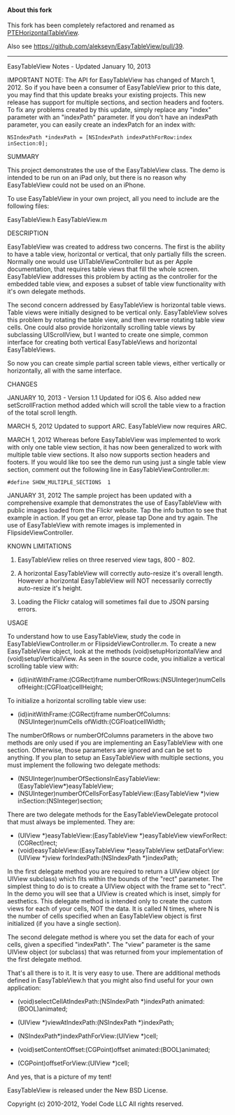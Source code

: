 
#### About this fork

This fork has been completely refactored and renamed as [PTEHorizontalTableView](https://github.com/PTEz/PTEHorizontalTableView).

Also see https://github.com/alekseyn/EasyTableView/pull/39.

------------------------------

EasyTableView Notes - Updated January 10, 2013

IMPORTANT NOTE: The API for EasyTableView has changed of March 1, 2012. So if you have been a consumer of EasyTableView prior to this date, you may find that this update breaks your existing projects. This new release has support for multiple sections, and section headers and footers. To fix any problems created by this update, simply replace any "index" parameter with an "indexPath" parameter. If you don't have an indexPath parameter, you can easily create an indexPatch for an index with:

	NSIndexPath *indexPath = [NSIndexPath indexPathForRow:index inSection:0];

SUMMARY

This project demonstrates the use of the EasyTableView class. The demo is intended to be run on an iPad only, but there is no reason why EasyTableView could not be used on an iPhone.

To use EasyTableView in your own project, all you need to include are the following files:

EasyTableView.h
EasyTableView.m

DESCRIPTION

EasyTableView was created to address two concerns. The first is the ability to have a table view, horizontal or vertical, that only partially fills the screen. Normally one would use UITableViewController but as per Apple documentation, that requires table views that fill the whole screen. EasyTableView addresses this problem by acting as the controller for the embedded table view, and exposes a subset of table view functionality with it's own delegate methods.
 
The second concern addressed by EasyTableView is horizontal table views. Table views were initially designed to be vertical only. EasyTableView solves this problem by rotating the table view, and then reverse rotating table view cells. One could also provide horizontally scrolling table views by subclassing UIScrollView, but I wanted to create one simple, common interface for creating both vertical EasyTableViews and horizontal EasyTableViews.
 
So now you can create simple partial screen table views, either vertically or horizontally, all with the same interface.

CHANGES

JANUARY 10, 2013 - Version 1.1
Updated for iOS 6. Also added new setScrollFraction method added which will scroll the table view to a fraction of the total scroll length.

MARCH 5, 2012
Updated to support ARC. EasyTableView now requires ARC.

MARCH 1, 2012
Whereas before EasyTableView was implemented to work with only one table view section, it has now been generalized to work with multiple table view sections. It also now supports section headers and footers. If you would like too see the demo run using just a single table view section, comment out the following line in EasyTableViewController.m:

	#define SHOW_MULTIPLE_SECTIONS	1

JANUARY 31, 2012
The sample project has been updated with a comprehensive example that demonstrates the use of EasyTableView with public images loaded from the Flickr website. Tap the info button to see that example in action. If you get an error, please tap Done and try again. The use of EasyTableView with remote images is implemented in FlipsideViewController.

KNOWN LIMITATIONS
 
1. EasyTableView relies on three reserved view tags, 800 - 802.

2. A horizontal EasyTableView will correctly auto-resize it's overall length. However a horizontal EasyTableView will NOT necessarily correctly auto-resize it's height.

3. Loading the Flickr catalog will sometimes fail due to JSON parsing errors. 

USAGE

To understand how to use EasyTableView, study the code in EasyTableViewController.m or FlipsideViewController.m. To create a new EasyTableView object, look at the methods (void)setupHorizontalView and (void)setupVerticalView. As seen in the source code, you initialize a vertical scrolling table view with:

- (id)initWithFrame:(CGRect)frame numberOfRows:(NSUInteger)numCells ofHeight:(CGFloat)cellHeight;

To initialize a horizontal scrolling table view use:

- (id)initWithFrame:(CGRect)frame numberOfColumns:(NSUInteger)numCells ofWidth:(CGFloat)cellWidth;

The numberOfRows or numberOfColumns parameters in the above two methods are only used if you are implementing an EasyTableView with one section. Otherwise, those parameters are ignored and can be set to anything. If you plan to setup an EasyTableView with multiple sections, you must implement the following two delegate methods:

- (NSUInteger)numberOfSectionsInEasyTableView:(EasyTableView*)easyTableView;
- (NSUInteger)numberOfCellsForEasyTableView:(EasyTableView *)view inSection:(NSInteger)section;

There are two delegate methods for the EasyTableViewDelegate protocol that must always be implemented. They are:

- (UIView *)easyTableView:(EasyTableView *)easyTableView viewForRect:(CGRect)rect;
- (void)easyTableView:(EasyTableView *)easyTableView setDataForView:(UIView *)view forIndexPath:(NSIndexPath *)indexPath;

In the first delegate method you are required to return a UIView object (or UIView subclass) which fits within the bounds of the "rect" parameter. The simplest thing to do is to create a UIView object with the frame set to "rect". In the demo you will see that a UIView is created which is inset, simply for aesthetics. This delegate method is intended only to create the custom views for each of your cells, NOT the data. It is called N times, where N is the number of cells specified when an EasyTableView object is first initialized (if you have a single section).

The second delegate method is where you set the data for each of your cells, given a specified "indexPath". The "view" parameter is the same UIView object (or subclass) that was returned from your implementation of the first delegate method.

That's all there is to it. It is very easy to use. There are additional methods defined in EasyTableView.h that you might also find useful for your own application:

- (void)selectCellAtIndexPath:(NSIndexPath *)indexPath animated:(BOOL)animated;
- (UIView *)viewAtIndexPath:(NSIndexPath *)indexPath;
- (NSIndexPath*)indexPathForView:(UIView *)cell;

- (void)setContentOffset:(CGPoint)offset animated:(BOOL)animated;
- (CGPoint)offsetForView:(UIView *)cell;

And yes, that is a picture of my tent!


EasyTableView is released under the New BSD License.

Copyright (c) 2010-2012, Yodel Code LLC
All rights reserved.

